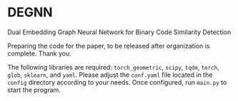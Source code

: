 # DEGNN
Dual Embedding Graph Neural Network for Binary Code Similarity Detection

Preparing the code for the paper, to be released after organization is complete. Thank you.


The following libraries are required: `torch_geometric`, `scipy`, `tqdm`, `torch`, `glob`, `sklearn`, and `yaml`. Please adjust the `conf.yaml` file located in the `config` directory according to your needs. Once configured, run `main.py` to start the program.
